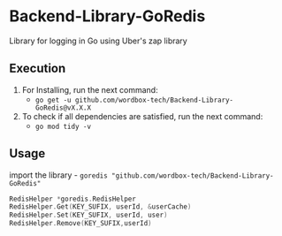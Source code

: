 # Backend-Library-GoRedis

Library for logging in Go using Uber's zap library

## Execution
1. For Installing, run the next command:
    - `go get -u github.com/wordbox-tech/Backend-Library-GoRedis@vX.X.X`
2. To check if all dependencies are satisfied, run the next command:
    - `go mod tidy -v`

## Usage
import the library
    - `goredis "github.com/wordbox-tech/Backend-Library-GoRedis"`

```go
RedisHelper *goredis.RedisHelper
RedisHelper.Get(KEY_SUFIX, userId, &userCache)
RedisHelper.Set(KEY_SUFIX, userId, user)
RedisHelper.Remove(KEY_SUFIX,userId)
```
